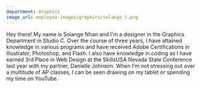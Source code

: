 ```yaml
---
department: Graphics
image_url: employee-images/graphics/solange_1.png
---
```

Hey there! My name is Solange Nhan and I'm a designer in the Graphics Department in Studio C. Over the course of three years, I have attained knowledge in various programs and have received Adobe Certifications in Illustrator, Photoshop, and Flash. I also have knowledge in coding as I have earned 3rd Place in Web Design at the SkillsUSA Nevada State Conference last year with my partner, Danielle Johnson. When I'm not stressing out over a multitude of AP classes, I can be seen drawing on my tablet or spending my time on YouTube. 
